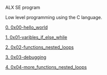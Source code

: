 ALX SE program

Low level programming using the C language.

[0. 0x00-hello_world](/0x00-hello_world)

[1. 0x01-varibles_if_else_while](/0x01-variables_if_else_while)

[2. 0x02-functions_nested_loops](/0x02-functions_nested_loops)

[3. 0x03-debugging](/0x03-debugging)

[4. 0x04-more_functions_nested_loops](/0x04-more_functions_nested_loops)

